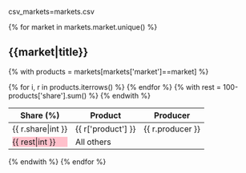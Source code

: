 csv_markets=markets.csv

{% for market in markets.market.unique() %}
## {{market|title}}

{% with products = markets[markets['market']==market] %}
<table class="table is-striped is-narrow">
<thead>
<tr>
<th>Share (%)</th>
<th>Product</th>
<th>Producer</th>
</tr>
</thead>
<tbody>
{% for i, r in products.iterrows() %}
<tr>
<td class="market-share"><div style="width:{{r.share|int}}%;">{{ r.share|int }}</div></td>
<td>{{ r['product'] }}</td>
<td>{{ r.producer }}</td>
</tr>
{% endfor %}
{% with rest = 100-products['share'].sum() %}
<tr>
<td class="market-share"><div style="width:{{rest|int}}%;background-color:pink;">{{ rest|int }}</div></td>
<td>All others</td>
<td></td>
</tr>
{% endwith %}
</tbody>
</table>
{% endwith %}
{% endfor %}

